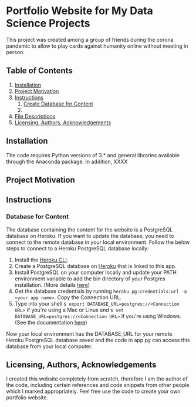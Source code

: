 # Portfolio Website for My Data Science Projects

This project was created among a group of friends during the corona pandemic to allow to play cards against humanity online without meeting in person.

## Table of Contents
1. [Installation](#installation)
2. [Project Motivation](#motivation)
3. [Instructions](#instructions)
    1. [Create Database for Content](#create_database)
    2. [](#)
4. [File Descriptions](#descriptions)
5. [Licensing, Authors, Acknowledgements](#licensing)


## Installation
The code requires Python versions of 3.* and general libraries available through the Anaconda package. In addition, XXXX

## Project Motivation <a name="motivation"></a>


## Instructions <a name="instructions"></a>

### Database for Content <a name="create_database"></a>

The database containing the content for the website is a PostgreSQL database on Heroku.
If you want to update the database, you need to connect to the remote database in your local environment. Follow the below steps to connect to a Heroku PostgreSQL database locally:
1. Install the [Heroku CLI](https://devcenter.heroku.com/articles/heroku-cli#download-and-install).
2. Create a PostgreSQL database on [Heroku](https://devcenter.heroku.com/articles/heroku-postgresql#provisioning-heroku-postgres) that is linked to this app.
3. Install PostgreSQL on your computer locally and update your PATH environment variable to add the bin directory of your Postgres installation. (More details [here](https://devcenter.heroku.com/articles/heroku-postgresql#local-setup))
4. Get the database credentials by running `heroku pg:credentials:url -a <your app name>`. Copy the Connection URL.
5. Type into your shell `$ export DATABASE_URL=postgres://<Connection URL>` if you're using a Mac or Linux and `$ set DATABASE_URL=postgres://<Connection URL>` if you're using Windows. (See the documentation [here](https://devcenter.heroku.com/articles/heroku-postgresql#local-setup))

Now your local environment has the DATABASE_URL for your remote Heroku PostgreSQL database saved and the code in app.py can access this database from your local computer.

###


## Licensing, Authors, Acknowledgements <a name="licensing"></a>
I created this website completely from scratch, therefore I am the author of the code, including certain references and code snippets from other people which I marked appropriately. Feel free use the code to create your own portfolio website.

